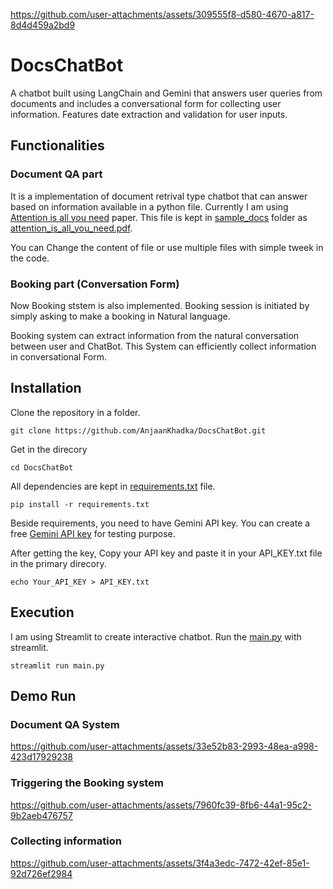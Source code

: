 
https://github.com/user-attachments/assets/309555f8-d580-4670-a817-8d4d459a2bd9
# DocsChatBot

A chatbot built using LangChain and Gemini that answers user queries from documents and includes a conversational form for collecting user information. Features date extraction and validation for user inputs.

## Functionalities

### Document QA part

It is a implementation of document retrival type chatbot that can answer based on information available in a python file. Currently I am using [Attention is all you need](https://arxiv.org/pdf/1706.03762) paper. This file is kept in [sample_docs](https://github.com/AnjaanKhadka/DocsChatBot/blob/main/sample_docs/) folder as [attention_is_all_you_need.pdf](https://github.com/AnjaanKhadka/DocsChatBot/blob/main/sample_docs/attention_is_all_you_need.pdf).

You can Change the content of file or use multiple files with simple tweek in the code.

### Booking part (Conversation Form)

Now Booking ststem is also implemented. Booking session is initiated by simply asking to make a booking in Natural language.

Booking system can extract information from the natural conversation between user and ChatBot. This System can efficiently collect information in conversational Form.

## Installation

Clone the repository in a folder.

    git clone https://github.com/AnjaanKhadka/DocsChatBot.git

Get in the direcory

    cd DocsChatBot

All dependencies are kept in [requirements.txt](https://github.com/AnjaanKhadka/DocsChatBot/blob/main/requirements.txt) file.

    pip install -r requirements.txt

Beside requirements, you need to have Gemini API key. You can create a free [Gemini API key](https://aistudio.google.com/app/apikey) for testing purpose.

After getting the key, Copy your API key and paste it in your API_KEY.txt file in the primary direcory.

    echo Your_API_KEY > API_KEY.txt

## Execution

I am using Streamlit to create interactive chatbot. Run the [main.py](https://github.com/AnjaanKhadka/DocsChatBot/blob/main/main.py) with streamlit.

    streamlit run main.py

## Demo Run

### Document QA System

https://github.com/user-attachments/assets/33e52b83-2993-48ea-a998-423d17929238

### Triggering the Booking system

https://github.com/user-attachments/assets/7960fc39-8fb6-44a1-95c2-9b2aeb476757

### Collecting information

https://github.com/user-attachments/assets/3f4a3edc-7472-42ef-85e1-92d726ef2984

